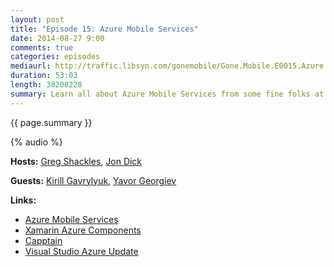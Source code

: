 ```yaml
---
layout: post
title: "Episode 15: Azure Mobile Services"
date: 2014-08-27 9:00
comments: true
categories: episodes
mediaurl: http://traffic.libsyn.com/gonemobile/Gone.Mobile.E0015.Azure.Mobile.Services.mp3
duration: 53:03
length: 38208228
summary: Learn all about Azure Mobile Services from some fine folks at Microsoft.  We sit down with Kirill and Yavor to talk about the many features of Azure, specifically relating to mobile!
---
```


{{ page.summary }}


<!-- more -->

{% audio %}

**Hosts:** [Greg Shackles](http://twitter.com/gshackles), [Jon Dick](http://twitter.com/redth)

**Guests:** [Kirill Gavrylyuk](https://twitter.com/kirillg_msft), [Yavor Georgiev](https://twitter.com/theyavor)

**Links:** 

- [Azure Mobile Services](http://azure.microsoft.com/en-us/services/mobile-services/)
- [Xamarin Azure Components](https://components.xamarin.com/?search=azure)
- [Capptain](http://www.capptain.com/)
- [Visual Studio Azure Update](http://azure.microsoft.com/blog/2014/08/04/announcing-release-of-visual-studio-2013-update-3-and-azure-sdk-2-4/)
